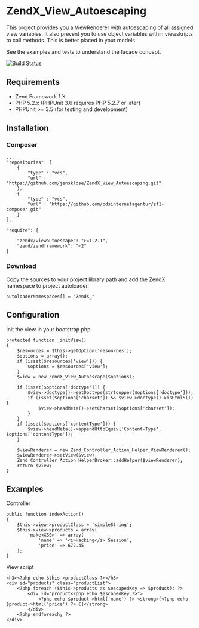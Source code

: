 # ZendX_View_Autoescaping

This project provides you a ViewRenderer with autoescaping of all assigned view variables. It also prevent you to use object variables within viewskripts to call methods. This is better placed in your models.

See the examples and tests to understand the facade concept.

[![Build Status](https://travis-ci.org/jensklose/ZendX_View_Autoescaping.png?branch=master)](https://travis-ci.org/jensklose/ZendX_View_Autoescaping)

## Requirements

* Zend Framework 1.X
* PHP 5.2.x (PHPUnit 3.6 requires PHP 5.2.7 or later)
* PHPUnit >= 3.5 (for testing and development)

## Installation

### Composer
    ...
    "repositories": [
        {
            "type" : "vcs",
            "url" : "https://github.com/jensklose/ZendX_View_Autoescaping.git"
        },
        {
            "type" : "vcs",
            "url" : "https://github.com/cdsinternetagentur/zf1-composer.git"
        }
    ],

    "require": {
        
        "zendx/viewautoescape": ">=1.2.1",
        "zend/zendframework": "<2"
    }

    

### Download
Copy the sources to your project library path and add the ZendX namespace to project autoloader.

    autoloaderNamespaces[] = "ZendX_"

## Configuration
Init the view in your bootstrap.php

    protected function _initView()
    {
        $resources = $this->getOption('resources');
        $options = array();
        if (isset($resources['view'])) {
            $options = $resources['view'];
        }
        $view = new ZendX_View_Autoescape($options);

        if (isset($options['doctype'])) {
            $view->doctype()->setDoctype(strtoupper($options['doctype']));
            if (isset($options['charset']) && $view->doctype()->isHtml5()) {
                $view->headMeta()->setCharset($options['charset']);
            }
        }
        if (isset($options['contentType'])) {
            $view->headMeta()->appendHttpEquiv('Content-Type', $options['contentType']);
        }
        
        $viewRenderer = new Zend_Controller_Action_Helper_ViewRenderer();
        $viewRenderer->setView($view);
        Zend_Controller_Action_HelperBroker::addHelper($viewRenderer);
        return $view;
    }

## Examples
Controller

    public function indexAction()
    {
        $this->view->productClass = 'simpleString';
        $this->view->products = array(
            'make<XSS>' => array(
                'name' => '<i>Hacking</i> Session',
                'price' => 672.45
        );
    }


View script

    <h3><?php echo $this->productClass ?></h3>
    <div id="products" class="productList">
        <?php foreach ($this->products as $escapedKey => $product): ?>
            <div id="product<?php echo $escapedKey ?>">
                <?php echo $product->html('name') ?> <strong>[<?php echo $product->html('price') ?> €]</strong>
            </div>
        <?php endforeach; ?>
    </div>
